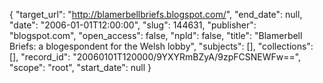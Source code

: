 {
  "target_url": "http://blamerbellbriefs.blogspot.com/", 
  "end_date": null, 
  "date": "2006-01-01T12:00:00", 
  "slug": 144631, 
  "publisher": "blogspot.com", 
  "open_access": false, 
  "npld": false, 
  "title": "Blamerbell Briefs: a blogespondent for the Welsh lobby", 
  "subjects": [], 
  "collections": [], 
  "record_id": "20060101T120000/9YXYRmBZyA/9zpFCSNEWFw==", 
  "scope": "root", 
  "start_date": null
}

